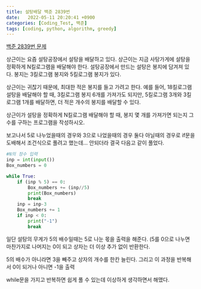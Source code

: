 ```yaml
---
title: 설탕배달 백준 2839번 
date:   2022-05-11 20:20:41 +0900
categories: [Coding_Test, 백준]
tags: [coding, python, algorithm, greedy]
---
```



[백준 2839번 문제](https://www.acmicpc.net/problem/2839)


상근이는 요즘 설탕공장에서 설탕을 배달하고 있다. 상근이는 지금 사탕가게에 설탕을 정확하게 N킬로그램을 배달해야 한다. 설탕공장에서 만드는 설탕은 봉지에 담겨져 있다. 봉지는 3킬로그램 봉지와 5킬로그램 봉지가 있다.

상근이는 귀찮기 때문에, 최대한 적은 봉지를 들고 가려고 한다. 예를 들어, 18킬로그램 설탕을 배달해야 할 때, 3킬로그램 봉지 6개를 가져가도 되지만, 5킬로그램 3개와 3킬로그램 1개를 배달하면, 더 적은 개수의 봉지를 배달할 수 있다.

상근이가 설탕을 정확하게 N킬로그램 배달해야 할 때, 봉지 몇 개를 가져가면 되는지 그 수를 구하는 프로그램을 작성하시오.

 

보고나서 5로 나누었을때의 경우와 3으로 나었을때의 경우 둘다 아닐때의 경우로 if문을 도배해서 조건식으로 풀려고 했는데... 안되더라 결국 다음고 같이 풀었다.

 
```py
#N의 정수 입력
inp = int(input())
Box_numbers = 0

while True:
    if (inp % 5) == 0:
        Box_numbers += (inp//5)
        print(Box_numbers)
        break
    inp = inp-3
    Box_numbers += 1
    if inp < 0:
        print("-1")
        break
```

일단 설탕의 무게가 5의 배수일때는 5로 나눈 몫을 출력을 해준다. (5를 0으로 나누면 마찬가지로 나머지는 0이 되고 상자는 더 이상 추가 없이 반환한다.

 

5의 배수가 아니라면 3을 빼주고 상자의 개수를 한칸 늘린다. 그리고 이 과정을 반복해서 0이 되거나 아니면 -1을 출력

 

while문을 가지고 반복하면 쉽게 풀 수 있는데 이상하게 생각하면서 해맸다.